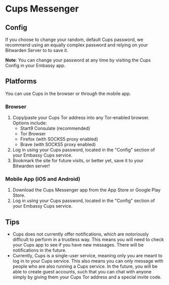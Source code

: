 # Cups Messenger

## Config
If you choose to change your random, default Cups password, we recommend using an equally complex password and relying on your Bitwarden Server to to save it.

**Note**: You can change your password at any time by visiting the Cups Config in your Embassy app.

## Platforms
You can use Cups in the browser or through the mobile app.

### Browser
1. Copy/paste your Cups Tor address into any Tor-enabled browser. Options include:
   * Start9 Consulate (recommended)
   * Tor Browser
   * Firefox (with SOCKS5 proxy enabled)
   * Brave (with SOCKS5 proxy enabled)
2. Log in using your Cups password, located in the "Config" section of your Embassy Cups service.
3. Bookmark the site for future visits, or better yet, save it to your Bitwarden server!

### Mobile App (iOS and Android)
1. Download the Cups Messenger app from the App Store or Google Play Store.
2. Log in using your Cups password, located in the "Config" section of your Embassy Cups service.

## Tips
- Cups does not currently offer notifications, which are notoriously difficult to perform in a trustless way. This means you will need to check your Cups app to see if you have new messages. There will be notifications in the future.
- Currently, Cups is a single-user service, meaning only you are meant to log in to your Cups service. This also means you can only message with people who are also running a Cups service. In the future, you will be able to create guest accounts, such that you can chat with anyone simply by giving them your Cups Tor address and a special invite code.
